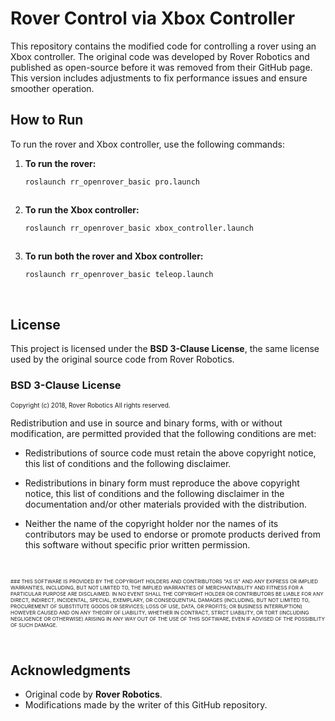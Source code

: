﻿
# Rover Control via Xbox Controller


This repository contains the modified code for controlling a rover using an Xbox controller. The original code was developed by Rover Robotics and published as open-source before it was removed from their GitHub page. This version includes adjustments to fix performance issues and ensure smoother operation. <br>




## How to Run

To run the rover and Xbox controller, use the following commands:

1. **To run the rover:**

   ```bash
   roslaunch rr_openrover_basic pro.launch



2. **To run the Xbox controller:**

   ```bash
   roslaunch rr_openrover_basic xbox_controller.launch



3. **To run both the rover and Xbox controller:**

   ```bash
   roslaunch rr_openrover_basic teleop.launch


<br>


## License

This project is licensed under the **BSD 3-Clause License**, the same license used by the original source code from Rover Robotics.<br>



### BSD 3-Clause License

<p style="font-size:10px">
Copyright (c) 2018, Rover Robotics  
All rights reserved.

Redistribution and use in source and binary forms, with or without
modification, are permitted provided that the following conditions are met:

* Redistributions of source code must retain the above copyright notice, this
  list of conditions and the following disclaimer.

* Redistributions in binary form must reproduce the above copyright notice,
  this list of conditions and the following disclaimer in the documentation
  and/or other materials provided with the distribution.

* Neither the name of the copyright holder nor the names of its
  contributors may be used to endorse or promote products derived from
  this software without specific prior written permission.</p><br>


<p style="font-size:8px">
### THIS SOFTWARE IS PROVIDED BY THE COPYRIGHT HOLDERS AND CONTRIBUTORS "AS IS"
AND ANY EXPRESS OR IMPLIED WARRANTIES, INCLUDING, BUT NOT LIMITED TO, THE
IMPLIED WARRANTIES OF MERCHANTABILITY AND FITNESS FOR A PARTICULAR PURPOSE ARE
DISCLAIMED. IN NO EVENT SHALL THE COPYRIGHT HOLDER OR CONTRIBUTORS BE LIABLE
FOR ANY DIRECT, INDIRECT, INCIDENTAL, SPECIAL, EXEMPLARY, OR CONSEQUENTIAL
DAMAGES (INCLUDING, BUT NOT LIMITED TO, PROCUREMENT OF SUBSTITUTE GOODS OR
SERVICES; LOSS OF USE, DATA, OR PROFITS; OR BUSINESS INTERRUPTION) HOWEVER
CAUSED AND ON ANY THEORY OF LIABILITY, WHETHER IN CONTRACT, STRICT LIABILITY,
OR TORT (INCLUDING NEGLIGENCE OR OTHERWISE) ARISING IN ANY WAY OUT OF THE USE
OF THIS SOFTWARE, EVEN IF ADVISED OF THE POSSIBILITY OF SUCH DAMAGE.</p><br>




## Acknowledgments

- Original code by **Rover Robotics**.
- Modifications made by the writer of this GitHub repository.


